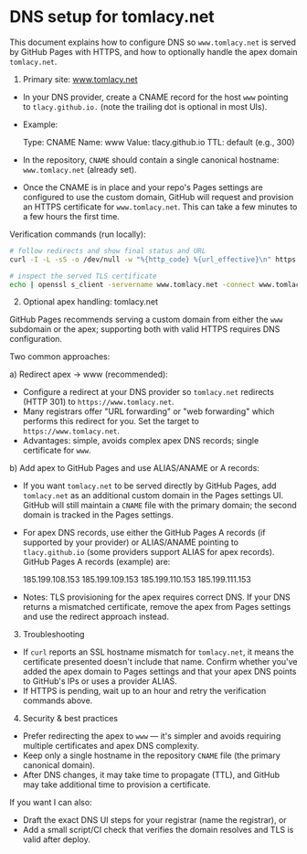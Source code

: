 DNS setup for tomlacy.net
=========================

This document explains how to configure DNS so `www.tomlacy.net` is served by GitHub Pages with HTTPS, and how to optionally handle the apex domain `tomlacy.net`.

1) Primary site: www.tomlacy.net

- In your DNS provider, create a CNAME record for the host `www` pointing to `tlacy.github.io.` (note the trailing dot is optional in most UIs).
- Example:

  Type: CNAME
  Name: www
  Value: tlacy.github.io
  TTL: default (e.g., 300)

- In the repository, `CNAME` should contain a single canonical hostname: `www.tomlacy.net` (already set).
- Once the CNAME is in place and your repo's Pages settings are configured to use the custom domain, GitHub will request and provision an HTTPS certificate for `www.tomlacy.net`. This can take a few minutes to a few hours the first time.

Verification commands (run locally):

```bash
# follow redirects and show final status and URL
curl -I -L -sS -o /dev/null -w "%{http_code} %{url_effective}\n" https://www.tomlacy.net

# inspect the served TLS certificate
echo | openssl s_client -servername www.tomlacy.net -connect www.tomlacy.net:443 2>/dev/null | sed -n '1,120p'
```

2) Optional apex handling: tomlacy.net

GitHub Pages recommends serving a custom domain from either the `www` subdomain or the apex; supporting both with valid HTTPS requires DNS configuration.

Two common approaches:

a) Redirect apex -> www (recommended):

- Configure a redirect at your DNS provider so `tomlacy.net` redirects (HTTP 301) to `https://www.tomlacy.net`.
- Many registrars offer "URL forwarding" or "web forwarding" which performs this redirect for you. Set the target to `https://www.tomlacy.net`.
- Advantages: simple, avoids complex apex DNS records; single certificate for `www`.

b) Add apex to GitHub Pages and use ALIAS/ANAME or A records:

- If you want `tomlacy.net` to be served directly by GitHub Pages, add `tomlacy.net` as an additional custom domain in the Pages settings UI. GitHub will still maintain a `CNAME` file with the primary domain; the second domain is tracked in the Pages settings.
- For apex DNS records, use either the GitHub Pages A records (if supported by your provider) or ALIAS/ANAME pointing to `tlacy.github.io` (some providers support ALIAS for apex records). GitHub Pages A records (example) are:

  185.199.108.153
  185.199.109.153
  185.199.110.153
  185.199.111.153

- Notes: TLS provisioning for the apex requires correct DNS. If your DNS returns a mismatched certificate, remove the apex from Pages settings and use the redirect approach instead.

3) Troubleshooting

- If `curl` reports an SSL hostname mismatch for `tomlacy.net`, it means the certificate presented doesn't include that name. Confirm whether you've added the apex domain to Pages settings and that your apex DNS points to GitHub's IPs or uses a provider ALIAS.
- If HTTPS is pending, wait up to an hour and retry the verification commands above.

4) Security & best practices

- Prefer redirecting the apex to `www` — it's simpler and avoids requiring multiple certificates and apex DNS complexity.
- Keep only a single hostname in the repository `CNAME` file (the primary canonical domain).
- After DNS changes, it may take time to propagate (TTL), and GitHub may take additional time to provision a certificate.

If you want I can also:
- Draft the exact DNS UI steps for your registrar (name the registrar), or
- Add a small script/CI check that verifies the domain resolves and TLS is valid after deploy.
